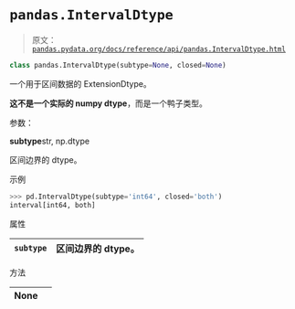 # `pandas.IntervalDtype`

> 原文：[`pandas.pydata.org/docs/reference/api/pandas.IntervalDtype.html`](https://pandas.pydata.org/docs/reference/api/pandas.IntervalDtype.html)

```py
class pandas.IntervalDtype(subtype=None, closed=None)
```

一个用于区间数据的 ExtensionDtype。

**这不是一个实际的 numpy dtype**，而是一个鸭子类型。

参数：

**subtype**str, np.dtype

区间边界的 dtype。

示例

```py
>>> pd.IntervalDtype(subtype='int64', closed='both')
interval[int64, both] 
```

属性

| `subtype` | 区间边界的 dtype。 |
| --- | --- |

方法

| **None** |  |
| --- | --- |
